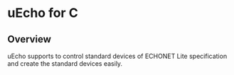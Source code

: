 # uEcho for C

## Overview

uEcho supports to control standard devices of ECHONET Lite  specification and create the standard devices easily.

